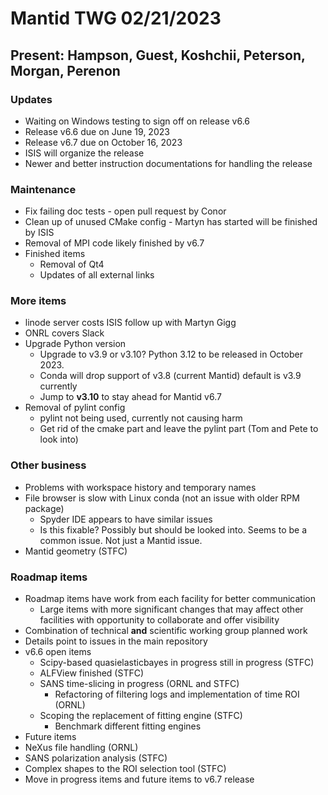 # Mantid TWG 02/21/2023
## Present: Hampson, Guest, Koshchii, Peterson, Morgan, Perenon

### Updates
- Waiting on Windows testing to sign off on release v6.6
- Release v6.6 due on June 19, 2023
- Release v6.7 due on October 16, 2023
- ISIS will organize the release
- Newer and better instruction documentations for handling the release

### Maintenance
- Fix failing doc tests - open pull request by Conor
- Clean up of unused CMake config - Martyn has started will be finished by ISIS
- Removal of MPI code likely finished by v6.7
- Finished items
  - Removal of Qt4
  - Updates of all external links
 
### More items
 - linode server costs ISIS follow up with Martyn Gigg
 - ONRL covers Slack
 - Upgrade Python version
   - Upgrade to v3.9 or v3.10? Python 3.12 to be released in October 2023.
   - Conda will drop support of v3.8 (current Mantid) default is v3.9 currently
   - Jump to **v3.10** to stay ahead for Mantid v6.7
 - Removal of pylint config
   - pylint not being used, currently not causing harm
   - Get rid of the cmake part and leave the pylint part (Tom and Pete to look into)
  
### Other business
 - Problems with workspace history and temporary names
 - File browser is slow with Linux conda (not an issue with older RPM package)
   - Spyder IDE appears to have similar issues
   - Is this fixable? Possibly but should be looked into. Seems to be a common issue. Not just a Mantid issue.
 - Mantid geometry (STFC)
  
### Roadmap items
 - Roadmap items have work from each facility for better communication
   - Large items with more significant changes that may affect other facilities with opportunity to collaborate and offer visibility
 - Combination of technical **and** scientific working group planned work
 - Details point to issues in the main repository
 - v6.6 open items
   - Scipy-based quasielasticbayes in progress still in progress (STFC)
   - ALFView finished (STFC)
   - SANS time-slicing in progress (ORNL and STFC)
     - Refactoring of filtering logs and implementation of time ROI (ORNL)
   - Scoping the replacement of fitting engine (STFC)
     - Benchmark different fitting engines
  - Future items
   - NeXus file handling (ORNL)
   - SANS polarization analysis (STFC)
   - Complex shapes to the ROI selection tool (STFC)
  - Move in progress items and future items to v6.7 release
